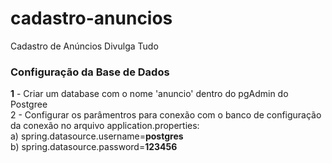 # cadastro-anuncios
Cadastro de Anúncios Divulga Tudo

<h3>Configuração da Base de Dados</h3>

<b>1</b> - Criar um database com o nome 'anuncio' dentro do pgAdmin do Postgree
<br>
2 - Configurar os parâmentros para conexão com o banco de configuração da conexão no arquivo application.properties:<br>
a) spring.datasource.username=<b>postgres</b>
<br>
b) spring.datasource.password=<b>123456</b>

